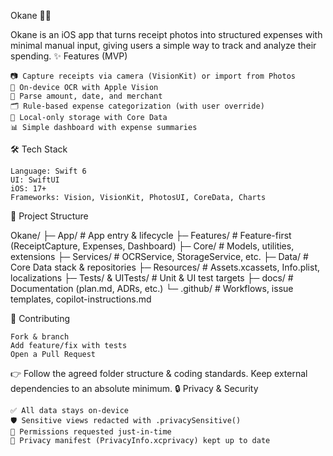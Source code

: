 Okane 📸💸

Okane is an iOS app that turns receipt photos into structured expenses with minimal manual input, giving users a simple way to track and analyze their spending.
✨ Features (MVP)

    📷 Capture receipts via camera (VisionKit) or import from Photos
    🔎 On‑device OCR with Apple Vision
    🧾 Parse amount, date, and merchant
    🗂 Rule‑based expense categorization (with user override)
    💾 Local‑only storage with Core Data
    📊 Simple dashboard with expense summaries

🛠 Tech Stack

    Language: Swift 6
    UI: SwiftUI
    iOS: 17+
    Frameworks: Vision, VisionKit, PhotosUI, CoreData, Charts

📂 Project Structure

Okane/
├─ App/                 # App entry & lifecycle
├─ Features/            # Feature-first (ReceiptCapture, Expenses, Dashboard)
├─ Core/                # Models, utilities, extensions
├─ Services/            # OCRService, StorageService, etc.
├─ Data/                # Core Data stack & repositories
├─ Resources/           # Assets.xcassets, Info.plist, localizations
├─ Tests/ & UITests/    # Unit & UI test targets
├─ docs/                # Documentation (plan.md, ADRs, etc.)
└─ .github/             # Workflows, issue templates, copilot-instructions.md

🤝 Contributing

    Fork & branch
    Add feature/fix with tests
    Open a Pull Request

👉 Follow the agreed folder structure & coding standards. Keep external dependencies to an absolute minimum.
🔒 Privacy & Security

    ✅ All data stays on-device
    🛡 Sensitive views redacted with .privacySensitive()
    🔔 Permissions requested just‑in‑time
    📑 Privacy manifest (PrivacyInfo.xcprivacy) kept up to date
